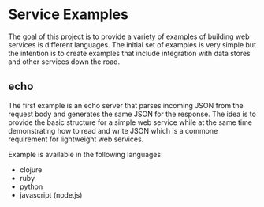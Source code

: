 # Service Examples

The goal of this project is to provide a variety of examples of building web services is different languages. The initial set of examples is very simple but the intention is to create examples that include integration with data stores and other services down the road.

## echo

The first example is an echo server that parses incoming JSON from the request body and generates the same JSON for the response. The idea is to provide the basic structure for a simple web service while at the same time demonstrating how to read and write JSON which is a commone requirement for lightweight web services.

Example is available in the following languages:

* clojure
* ruby
* python
* javascript (node.js)
